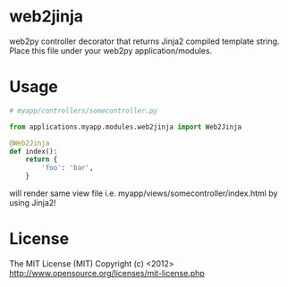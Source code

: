 web2jinja
=========

web2py controller decorator that returns Jinja2 compiled template string.
Place this file under your web2py application/modules.

Usage
======
```python
# myapp/controllers/somecontroller.py

from applications.myapp.modules.web2jinja import Web2Jinja

@Web2Jinja
def index():
    return {
        'foo': 'bar',
    }
```

will render same view file i.e. myapp/views/somecontroller/index.html
by using Jinja2!

License
=======
The MIT License (MIT)
Copyright (c) <2012> <Roy Enjoy a.k.a. kirpit>
http://www.opensource.org/licenses/mit-license.php

